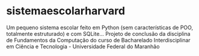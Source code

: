 # sistemaescolarharvard
Um pequeno sistema escolar feito em Python (sem características de POO, totalmente estruturado) e com SQLite... Projeto de conclusão da disciplina de Fundamentos da Computação do curso de Bacharelado Interdisciplinar em Ciência e Tecnologia - Universidade Federal do Maranhão
